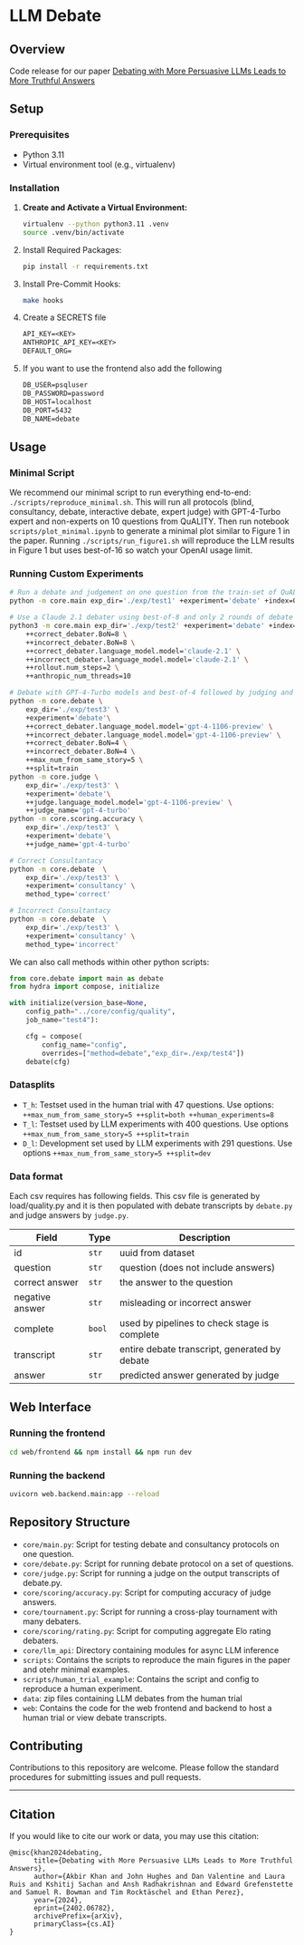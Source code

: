 # LLM Debate

## Overview

Code release for our paper [Debating with More Persuasive LLMs Leads to More Truthful Answers](https://arxiv.org/abs/2402.06782)

## Setup

### Prerequisites

- Python 3.11
- Virtual environment tool (e.g., virtualenv)

### Installation

1. **Create and Activate a Virtual Environment:**
    ```bash
    virtualenv --python python3.11 .venv
    source .venv/bin/activate
    ```
2. Install Required Packages:
    ```bash
    pip install -r requirements.txt
    ```
3. Install Pre-Commit Hooks:
    ```bash
    make hooks
    ```
4. Create a SECRETS file
    ```txt
    API_KEY=<KEY>
    ANTHROPIC_API_KEY=<KEY>
    DEFAULT_ORG=
    ```
5. If you want to use the frontend also add the following
    ```txt
    DB_USER=psqluser
    DB_PASSWORD=password
    DB_HOST=localhost
    DB_PORT=5432
    DB_NAME=debate
    ```

## Usage
### Minimal Script
We recommend our minimal script to run everything end-to-end: `./scripts/reproduce_minimal.sh`. This will run all protocols (blind, consultancy, debate, interactive debate, expert judge) with GPT-4-Turbo expert and non-experts on 10 questions from QuALITY. Then run notebook `scripts/plot_minimal.ipynb` to generate a minimal plot similar to Figure 1 in the paper.
Running `./scripts/run_figure1.sh` will reproduce the LLM results in Figure 1 but uses best-of-16 so watch your OpenAI usage limit.

### Running Custom Experiments

```bash
# Run a debate and judgement on one question from the train-set of QuALITY
python -m core.main exp_dir='./exp/test1' +experiment='debate' +index=0 +swap=False

# Use a Claude 2.1 debater using best-of-8 and only 2 rounds of debate
python3 -m core.main exp_dir='./exp/test2' +experiment='debate' +index=0 +swap=False \
    ++correct_debater.BoN=8 \
    ++incorrect_debater.BoN=8 \
    ++correct_debater.language_model.model='claude-2.1' \
    ++incorrect_debater.language_model.model='claude-2.1' \
    ++rollout.num_steps=2 \
    ++anthropic_num_threads=10

# Debate with GPT-4-Turbo models and best-of-4 followed by judging and scoring on the train split of QuALITY
python -m core.debate \
    exp_dir='./exp/test3' \
    +experiment='debate'\
    ++correct_debater.language_model.model='gpt-4-1106-preview' \
    ++incorrect_debater.language_model.model='gpt-4-1106-preview' \
    ++correct_debater.BoN=4 \
    ++incorrect_debater.BoN=4 \
    ++max_num_from_same_story=5 \
    ++split=train
python -m core.judge \
    exp_dir='./exp/test3' \
    +experiment='debate'\
    ++judge.language_model.model='gpt-4-1106-preview' \
    ++judge_name='gpt-4-turbo'
python -m core.scoring.accuracy \
    exp_dir='./exp/test3' \
    +experiment='debate'\
    ++judge_name='gpt-4-turbo'

# Correct Consultantacy
python -m core.debate  \
    exp_dir='./exp/test3' \
    +experiment='consultancy' \
    method_type='correct'

# Incorrect Consultantacy
python -m core.debate  \
    exp_dir='./exp/test3' \
    +experiment='consultancy' \
    method_type='incorrect'
```

We can also call methods within other python scripts:

```python
from core.debate import main as debate
from hydra import compose, initialize

with initialize(version_base=None,
    config_path="../core/config/quality",
    job_name="test4"):

    cfg = compose(
        config_name="config",
        overrides=["method=debate","exp_dir=./exp/test4"])
    debate(cfg)
```

### Datasplits
* `T_h`: Testset used in the human trial with 47 questions. Use options: `++max_num_from_same_story=5 ++split=both ++human_experiments=8`
* `T_l`: Testset used by LLM experiments with 400 questions. Use options `++max_num_from_same_story=5 ++split=train`
* `D_l`: Development set used by LLM experiments with 291 questions. Use options `++max_num_from_same_story=5 ++split=dev`


### Data format

Each csv requires has following fields. This csv file is generated by load/quality.py and it is then populated with debate transcripts by `debate.py` and judge answers by `judge.py`.

| Field          | Type   | Description                                       |
| -------------- | ------ | ------------------------------------------------- |
| id             | `str`  | uuid from dataset                                 |
| question       | `str`  | question (does not include answers)               |
| correct answer | `str`  | the answer to the question                        |
| negative answer| `str`  | misleading or incorrect answer                    |
| complete       | `bool` | used by pipelines to check stage is complete      |
| transcript     | `str`  | entire debate transcript, generated by debate     |
| answer         | `str`  | predicted answer generated by judge               |

## Web Interface

### Running the frontend

```bash
cd web/frontend && npm install && npm run dev
```

### Running the backend

```bash
uvicorn web.backend.main:app --reload
```

## Repository Structure

- `core/main.py`: Script for testing debate and consultancy protocols on one question.
- `core/debate.py`: Script for running debate protocol on a set of questions.
- `core/judge.py`: Script for running a judge on the output transcripts of debate.py.
- `core/scoring/accuracy.py`: Script for computing accuracy of judge answers.
- `core/tournament.py`: Script for running a cross-play tournament with many debaters.
- `core/scoring/rating.py`: Script for computing aggregate Elo rating debaters.
- `core/llm_api`: Directory containing modules for async LLM inference
- `scripts`: Contains the scripts to reproduce the main figures in the paper and otehr minimal examples.
- `scripts/human_trial_example`: Contains the script and config to reproduce a human experiment.
- `data`: zip files containing LLM debates from the human trial
- `web`: Contains the code for the web frontend and backend to host a human trial or view debate transcripts.


## Contributing

Contributions to this repository are welcome. Please follow the standard procedures for submitting issues and pull requests.

---

## Citation

If you would like to cite our work or data, you may use this citation:
```
@misc{khan2024debating,
      title={Debating with More Persuasive LLMs Leads to More Truthful Answers}, 
      author={Akbir Khan and John Hughes and Dan Valentine and Laura Ruis and Kshitij Sachan and Ansh Radhakrishnan and Edward Grefenstette and Samuel R. Bowman and Tim Rocktäschel and Ethan Perez},
      year={2024},
      eprint={2402.06782},
      archivePrefix={arXiv},
      primaryClass={cs.AI}
}
```
